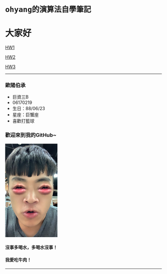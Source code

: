 # `ohyang的演算法自學筆記`
# 大家好

[HW1](https://github.com/dustinoy/ohyang/tree/master/QuickSort)

[HW2](https://github.com/dustinoy/ohyang/tree/master/HW2)

[HW3](https://github.com/dustinoy/ohyang/tree/master/HW3)

---

### 歐陽伯承
* 巨資三B
* 06170219
* 生日：88/06/23
* 星座：巨蟹座
* 喜歡打籃球
 
### 歡迎來到我的GitHub~

<img src='https://github.com/dustinoy/ohyang/blob/master/Images/%E8%87%AA%E6%8B%8D.jpg' height=300 weight =300>

#### 沒事多喝水，多喝水沒事！
#### 我愛吃牛肉！

---
